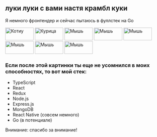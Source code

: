 ## луки луки с вами настя крамбл куки

Я немного фронтендер и сейчас пытаюсь в фуллстек на Go

<div style={
  display: grid;
  grid-template-columns: repeat(3, 80px);
  grid-template-rows: repeat(3, 1fr);
  width: 100%;
  grid-template-areas:
    "img0 img1 img2"
    "img3 . img4"
    "img5 img6 img7";
}>
  <img src="https://i.pinimg.com/736x/e2/67/7d/e2677d29af3debed17ef017ab2eb25ba.jpg" alt="Котиу" width="90" height="40" style={ grid-area: img0; width: fit-content; }>
  <img src="https://i.pinimg.com/1200x/1f/2a/ef/1f2aef68c861e5b1f1b75099194852f2.jpg" alt="Курица" width="90" height="40" style={ grid-area: img1; width: fit-content; }>
  <img src="https://i.pinimg.com/736x/b5/45/9e/b5459ea29424e4cf783ebae57d2d7ae2.jpg" alt="Мышь" width="90" height="40" style={ grid-area: img2; width: fit-content; }>
  <img src="https://i.pinimg.com/736x/b5/45/9e/b5459ea29424e4cf783ebae57d2d7ae2.jpg" alt="Мышь" width="90" height="40" style={ grid-area: img3; width: fit-content; }>
  <img src="https://i.pinimg.com/736x/b5/45/9e/b5459ea29424e4cf783ebae57d2d7ae2.jpg" alt="Мышь" width="90" height="40" style={ grid-area: img4; width: fit-content; }>
  <img src="https://i.pinimg.com/736x/b5/45/9e/b5459ea29424e4cf783ebae57d2d7ae2.jpg" alt="Мышь" width="90" height="40" style={ grid-area: img5; width: fit-content; }>
  <img src="https://i.pinimg.com/736x/b5/45/9e/b5459ea29424e4cf783ebae57d2d7ae2.jpg" alt="Мышь" width="90" height="40" style={ grid-area: img6; width: fit-content; }>
  <img src="https://i.pinimg.com/736x/b5/45/9e/b5459ea29424e4cf783ebae57d2d7ae2.jpg" alt="Мышь" width="90" height="40" style={ grid-area: img7; width: fit-content; }>
</div>

### Если после этой картинки ты еще не усомнился в моих способностях, то вот мой стек:
- TypeScript
- React
- Redux
- Node.js
- Express.js
- MongoDB
- React Native (совсем немного)
- Go (в потенциале)

Внимание: спасибо за внимание!
